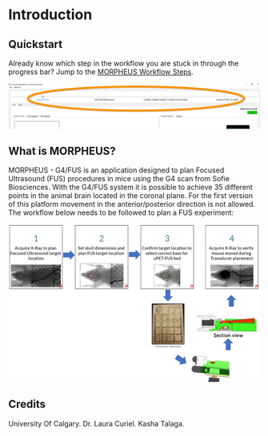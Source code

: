 # Introduction

## Quickstart 
Already know which step in the workflow you are stuck in through the progress bar? Jump to the [MORPHEUS Workflow Steps](workflow.md).

![image](/software.png)


## What is MORPHEUS? 
MORPHEUS - G4/FUS is an application designed to plan Focused Ultrasound (FUS) procedures in mice using the G4 scan from Sofie Biosciences. With the G4/FUS system it is possible to achieve 35 different points in the animal brain located in the coronal plane. For the first version of this platform movement in the anterior/posterior direction is not allowed. The workflow below needs to be followed to plan a FUS experiment: 

![image](/t.png)

## Credits
University Of Calgary. Dr. Laura Curiel. Kasha Talaga. 